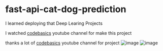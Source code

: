 # fast-api-cat-dog-prediction
I learned deploying that Deep Learing Projects

I watched [codebasics](https://www.youtube.com/channel/UCh9nVJoWXmFb7sLApWGcLPQ) youtube channel for make this project

thanks a lot of [codebasics](https://www.youtube.com/channel/UCh9nVJoWXmFb7sLApWGcLPQ) youtube channel for project
![image](https://cdn.discordapp.com/attachments/890559786922426409/890734800103698482/unknown.png)
![image](https://cdn.discordapp.com/attachments/890559786922426409/890735582530121798/unknown.png)
